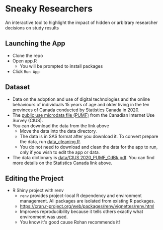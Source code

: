 # Sneaky Researchers
An interactive tool to highlight the impact of hidden or arbitrary researcher decisions on study results

## Launching the App
*  Clone the repo
*  Open app.R
   *  You will be prompted to install packages
*  Click `Run App`

## Dataset

*  Data on the adoption and use of digital technologies and the online behaviours of individuals 15 years of age and older living in the ten provinces of Canada conducted by Statistics Canada in 2020.
*  The [public use microdata file (PUMF)](https://www150.statcan.gc.ca/n1/pub/56m0003x/56m0003x2020001-eng.htm) from the Canadian Internet Use Survey (CIUS).
*  You can download the data from the link above
   *  Move the data into the data directory.
   * The data is in SAS format after you download it. To convert prepare the data, run [data_cleaning.R](data_cleaning.R). 
   * You do not need to download and clean the data for the app to run, only if you wish to edit the app  or data.
*  The data dictionary is [data/CIUS 2020_PUMF_CdBk.pdf](https://github.com/kunzhi-yu/sneaky_researchers/blob/main/data/CIUS%202020_PUMF_CdBk.pdf). You can find more details on the Statistics Canada link above.


## Editing the Project

*  R Shiny project with renv
   *  `renv` provides project-local R dependency and environment management. All packages are isolated from existing R packages.
   *  https://cran.r-project.org/web/packages/renv/vignettes/renv.html
   *  Improves reproducibility because it tells others exactly what environment was used.
   *  You know it's good cause Rohan recommends it!
